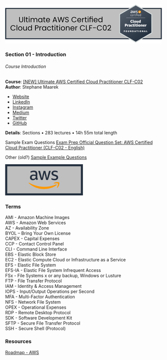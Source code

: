 ![AWS-banner](Data/Images/AWS-Certified-Cloud-Practitioner-CLF-C02-Banner.png)
<!--
### Ultimate AWS Certified Cloud Practitioner CLF-C02
-->
### Section 01 - Introduction

###### Course Introduction
**Course**: [[NEW] Ultimate AWS Certified Cloud Practitioner CLF-C02](https://www.udemy.com/course/aws-certified-cloud-practitioner-new/)  
**Author**: Stephane Maarek  
- [Website](https://www.stephanemaarek.com/)  
- [LinkedIn](https://www.linkedin.com/in/stephanemaarek)  
- [Instagram](https://Instagram.com/stephanemaarek)  
- [Medium](https://medium.com/@stephane.maarek)  
- [Twitter](https://twitter.com/stephanemaarek)  
- [GitHub](https://github.com/simplesteph)

**Details**: Sections • 283 lectures • 14h 55m total length

Sample Exam Questions [
Exam Prep Official Question Set: AWS Certified Cloud Practitioner (CLF-C02 - English)](https://explore.skillbuilder.aws/learn/course/external/view/elearning/14050/aws-certified-cloud-practioner-official-practice-question-set-clf-c02-english)

Other (old?) [Sample Example Questions](https://d1.awsstatic.com/training-and-certification/docs-cloud-practitioner/AWS-Certified-Cloud-Practitioner_Sample-Questions.pdf)

![AWS-banner](Data/Images/AWS-Certified-Cloud-Practitioner-CLF-C02-ImageLink.png)

### Terms
AMI - Amazon Machine Images  
AWS - Amazon Web Services  
AZ - Availability Zone  
BYOL – Bring Your Own License  
CAPEX - Capital Expenses  
CCP - Contact Control Panel  
CLI - Command Line Interface  
EBS - Elastic Block Store  
EC2 - Elastic Compute Cloud or Infrastructure as a Service  
EFS - Elastic File System  
EFS-IA - Elastic File System Infrequent Access  
FSx - File Systems x or any backup, Windows or Lusture  
FTP - File Transfer Protocol  
IAM - Identity & Access Management  
IOPS - Input/Output Operations per Second  
MFA - Multi-Factor Authentication  
NFS - Network File System  
OPEX - Operational Expenses  
RDP - Remote Desktop Protocol  
SDK - Software Development Kit  
SFTP - Secure File Transfer Protocol  
SSH - Secure Shell (Protocol)  


### Resources

[Roadmap - AWS](https://roadmap.sh/aws)
